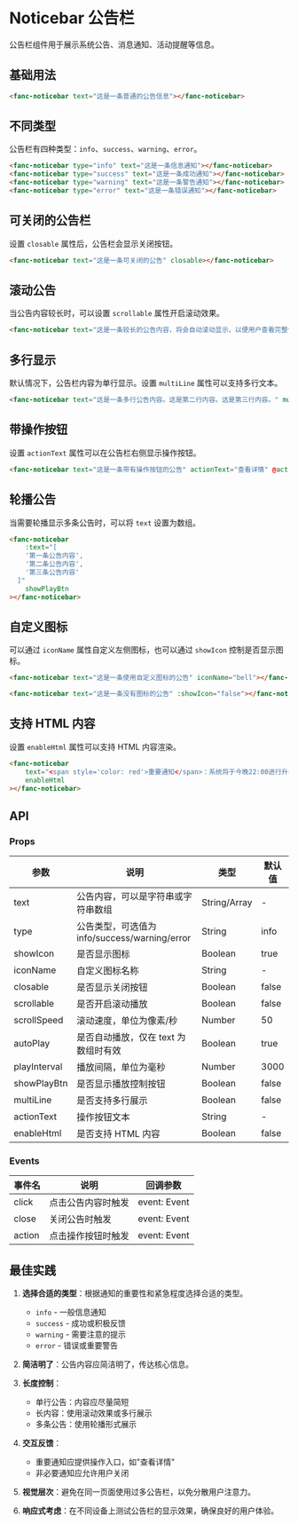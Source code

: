 # Noticebar 公告栏

公告栏组件用于展示系统公告、消息通知、活动提醒等信息。

## 基础用法

```html
<fanc-noticebar text="这是一条普通的公告信息"></fanc-noticebar>
```

## 不同类型

公告栏有四种类型：`info`、`success`、`warning`、`error`。

```html
<fanc-noticebar type="info" text="这是一条信息通知"></fanc-noticebar>
<fanc-noticebar type="success" text="这是一条成功通知"></fanc-noticebar>
<fanc-noticebar type="warning" text="这是一条警告通知"></fanc-noticebar>
<fanc-noticebar type="error" text="这是一条错误通知"></fanc-noticebar>
```

## 可关闭的公告栏

设置 `closable` 属性后，公告栏会显示关闭按钮。

```html
<fanc-noticebar text="这是一条可关闭的公告" closable></fanc-noticebar>
```

## 滚动公告

当公告内容较长时，可以设置 `scrollable` 属性开启滚动效果。

```html
<fanc-noticebar text="这是一条较长的公告内容，将会自动滚动显示，以便用户查看完整信息。" scrollable></fanc-noticebar>
```

## 多行显示

默认情况下，公告栏内容为单行显示。设置 `multiLine` 属性可以支持多行文本。

```html
<fanc-noticebar text="这是一条多行公告内容。这是第二行内容。这是第三行内容。" multiLine></fanc-noticebar>
```

## 带操作按钮

设置 `actionText` 属性可以在公告栏右侧显示操作按钮。

```html
<fanc-noticebar text="这是一条带有操作按钮的公告" actionText="查看详情" @action="onActionClick"></fanc-noticebar>
```

## 轮播公告

当需要轮播显示多条公告时，可以将 `text` 设置为数组。

```html
<fanc-noticebar
    :text="[
    '第一条公告内容',
    '第二条公告内容',
    '第三条公告内容'
  ]"
    showPlayBtn
></fanc-noticebar>
```

## 自定义图标

可以通过 `iconName` 属性自定义左侧图标，也可以通过 `showIcon` 控制是否显示图标。

```html
<fanc-noticebar text="这是一条使用自定义图标的公告" iconName="bell"></fanc-noticebar>

<fanc-noticebar text="这是一条没有图标的公告" :showIcon="false"></fanc-noticebar>
```

## 支持 HTML 内容

设置 `enableHtml` 属性可以支持 HTML 内容渲染。

```html
<fanc-noticebar
    text="<span style='color: red'>重要通知</span>：系统将于今晚22:00进行升级维护。"
    enableHtml
></fanc-noticebar>
```

## API

### Props

| 参数         | 说明                                          | 类型         | 默认值 |
| ------------ | --------------------------------------------- | ------------ | ------ |
| text         | 公告内容，可以是字符串或字符串数组            | String/Array | -      |
| type         | 公告类型，可选值为 info/success/warning/error | String       | info   |
| showIcon     | 是否显示图标                                  | Boolean      | true   |
| iconName     | 自定义图标名称                                | String       | -      |
| closable     | 是否显示关闭按钮                              | Boolean      | false  |
| scrollable   | 是否开启滚动播放                              | Boolean      | false  |
| scrollSpeed  | 滚动速度，单位为像素/秒                       | Number       | 50     |
| autoPlay     | 是否自动播放，仅在 text 为数组时有效          | Boolean      | true   |
| playInterval | 播放间隔，单位为毫秒                          | Number       | 3000   |
| showPlayBtn  | 是否显示播放控制按钮                          | Boolean      | false  |
| multiLine    | 是否支持多行展示                              | Boolean      | false  |
| actionText   | 操作按钮文本                                  | String       | -      |
| enableHtml   | 是否支持 HTML 内容                            | Boolean      | false  |

### Events

| 事件名 | 说明               | 回调参数     |
| ------ | ------------------ | ------------ |
| click  | 点击公告内容时触发 | event: Event |
| close  | 关闭公告时触发     | event: Event |
| action | 点击操作按钮时触发 | event: Event |

## 最佳实践

1. **选择合适的类型**：根据通知的重要性和紧急程度选择合适的类型。

    - `info` - 一般信息通知
    - `success` - 成功或积极反馈
    - `warning` - 需要注意的提示
    - `error` - 错误或重要警告

2. **简洁明了**：公告内容应简洁明了，传达核心信息。

3. **长度控制**：

    - 单行公告：内容应尽量简短
    - 长内容：使用滚动效果或多行展示
    - 多条公告：使用轮播形式展示

4. **交互反馈**：

    - 重要通知应提供操作入口，如"查看详情"
    - 非必要通知应允许用户关闭

5. **视觉层次**：避免在同一页面使用过多公告栏，以免分散用户注意力。

6. **响应式考虑**：在不同设备上测试公告栏的显示效果，确保良好的用户体验。
